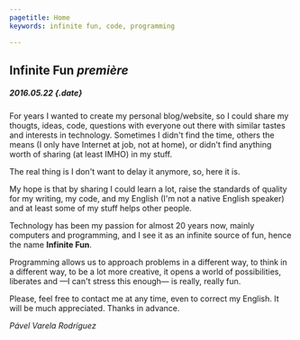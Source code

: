 ```yaml
---
pagetitle: Home
keywords: infinite fun, code, programming

---
```


## Infinite Fun _première_
##### 2016.05.22 {.date}

For years I wanted to create my personal blog/website, so I could share my thougts, ideas, code, questions with everyone out there with similar tastes and interests in technology. Sometimes I didn't find the time, others the means (I only have Internet at job, not at home), or didn't find anything worth of sharing (at least IMHO) in my stuff.

The real thing is I don't want to delay it anymore, so, here it is.

My hope is that by sharing I could learn a lot, raise the standards of quality for my writing, my code, and my English (I'm not a native English speaker) and at least some of my stuff helps other people.

Technology has been my passion for almost 20 years now, mainly computers and programming, and I see it as an infinite source of fun, hence the name **Infinite Fun**.

Programming allows us to approach problems in a different way, to think in a different way, to be a lot more creative, it opens a world of possibilities, liberates and &mdash;I can't stress this enough&mdash; is really, really fun.

Please, feel free to contact me at any time, even to correct my English. It will be much appreciated. Thanks in advance.

_Pável Varela Rodríguez_

